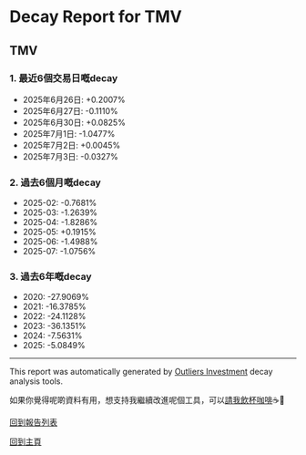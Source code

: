 # Decay Report for TMV

## TMV

### 1. 最近6個交易日嘅decay

- 2025年6月26日: +0.2007%
- 2025年6月27日: -0.1110%
- 2025年6月30日: +0.0825%
- 2025年7月1日: -1.0477%
- 2025年7月2日: +0.0045%
- 2025年7月3日: -0.0327%

### 2. 過去6個月嘅decay

- 2025-02: -0.7681%
- 2025-03: -1.2639%
- 2025-04: -1.8286%
- 2025-05: +0.1915%
- 2025-06: -1.4988%
- 2025-07: -1.0756%

### 3. 過去6年嘅decay

- 2020: -27.9069%
- 2021: -16.3785%
- 2022: -24.1128%
- 2023: -36.1351%
- 2024: -7.5631%
- 2025: -5.0849%

------------------------------
This report was automatically generated by [Outliers Investment](https://outliersecon.github.io/Outliers-Investment/) decay analysis tools.

如果你覺得呢啲資料有用，想支持我繼續改進呢個工具，可以[請我飲杯咖啡](https://buymeacoffee.com/outliersecon)☕🙏

[回到報告列表](https://outliersecon.github.io/Outliers-Investment/reports/reports_public)

[回到主頁](https://outliersecon.github.io/Outliers-Investment/)
